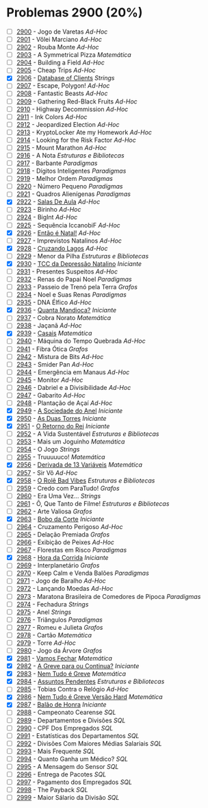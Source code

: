 # Problemas 2900 (20%)

- [ ]  [2900](https://www.beecrowd.com.br/judge/pt/problems/view/2900) - Jogo de Varetas *Ad-Hoc*
- [ ]  [2901](https://www.beecrowd.com.br/judge/pt/problems/view/2901) - Vôlei Marciano *Ad-Hoc*
- [ ]  [2902](https://www.beecrowd.com.br/judge/pt/problems/view/2902) - Rouba Monte *Ad-Hoc*
- [ ]  [2903](https://www.beecrowd.com.br/judge/pt/problems/view/2903) - A Symmetrical Pizza *Matemática*
- [ ]  [2904](https://www.beecrowd.com.br/judge/pt/problems/view/2904) - Building a Field *Ad-Hoc*
- [ ]  [2905](https://www.beecrowd.com.br/judge/pt/problems/view/2905) - Cheap Trips *Ad-Hoc*
- [x]  [2906](https://www.beecrowd.com.br/judge/pt/problems/view/2906) - [Database of Clients](https://github.com/potigol/beecrowd/blob/master/src/2900/2906.poti) *Strings*
- [ ]  [2907](https://www.beecrowd.com.br/judge/pt/problems/view/2907) - Escape, Polygon! *Ad-Hoc*
- [ ]  [2908](https://www.beecrowd.com.br/judge/pt/problems/view/2908) - Fantastic Beasts *Ad-Hoc*
- [ ]  [2909](https://www.beecrowd.com.br/judge/pt/problems/view/2909) - Gathering Red-Black Fruits *Ad-Hoc*
- [ ]  [2910](https://www.beecrowd.com.br/judge/pt/problems/view/2910) - Highway Decommission *Ad-Hoc*
- [ ]  [2911](https://www.beecrowd.com.br/judge/pt/problems/view/2911) - Ink Colors *Ad-Hoc*
- [ ]  [2912](https://www.beecrowd.com.br/judge/pt/problems/view/2912) - Jeopardized Election *Ad-Hoc*
- [ ]  [2913](https://www.beecrowd.com.br/judge/pt/problems/view/2913) - KryptoLocker Ate my Homework *Ad-Hoc*
- [ ]  [2914](https://www.beecrowd.com.br/judge/pt/problems/view/2914) - Looking for the Risk Factor *Ad-Hoc*
- [ ]  [2915](https://www.beecrowd.com.br/judge/pt/problems/view/2915) - Mount Marathon *Ad-Hoc*
- [ ]  [2916](https://www.beecrowd.com.br/judge/pt/problems/view/2916) - A Nota *Estruturas e Bibliotecas*
- [ ]  [2917](https://www.beecrowd.com.br/judge/pt/problems/view/2917) - Barbante *Paradigmas*
- [ ]  [2918](https://www.beecrowd.com.br/judge/pt/problems/view/2918) - Dígitos Inteligentes *Paradigmas*
- [ ]  [2919](https://www.beecrowd.com.br/judge/pt/problems/view/2919) - Melhor Ordem *Paradigmas*
- [ ]  [2920](https://www.beecrowd.com.br/judge/pt/problems/view/2920) - Número Pequeno *Paradigmas*
- [ ]  [2921](https://www.beecrowd.com.br/judge/pt/problems/view/2921) - Quadros Alienígenas *Paradigmas*
- [x]  [2922](https://www.beecrowd.com.br/judge/pt/problems/view/2922) - [Salas De Aula](https://github.com/potigol/beecrowd/blob/master/src/2900/2922.poti) *Ad-Hoc*
- [ ]  [2923](https://www.beecrowd.com.br/judge/pt/problems/view/2923) - Birinho *Ad-Hoc*
- [ ]  [2924](https://www.beecrowd.com.br/judge/pt/problems/view/2924) - BigInt *Ad-Hoc*
- [ ]  [2925](https://www.beecrowd.com.br/judge/pt/problems/view/2925) - Sequência IccanobiF *Ad-Hoc*
- [x]  [2926](https://www.beecrowd.com.br/judge/pt/problems/view/2926) - [Então é Natal!](https://github.com/potigol/beecrowd/blob/master/src/2900/2926.poti) *Ad-Hoc*
- [ ]  [2927](https://www.beecrowd.com.br/judge/pt/problems/view/2927) - Imprevistos Natalinos *Ad-Hoc*
- [x]  [2928](https://www.beecrowd.com.br/judge/pt/problems/view/2928) - [Cruzando Lagos](https://github.com/potigol/beecrowd/blob/master/src/2900/2928.poti) *Ad-Hoc*
- [ ]  [2929](https://www.beecrowd.com.br/judge/pt/problems/view/2929) - Menor da Pilha *Estruturas e Bibliotecas*
- [x]  [2930](https://www.beecrowd.com.br/judge/pt/problems/view/2930) - [TCC da Depressão Natalino](https://github.com/potigol/beecrowd/blob/master/src/2900/2930.poti) *Iniciante*
- [ ]  [2931](https://www.beecrowd.com.br/judge/pt/problems/view/2931) - Presentes Suspeitos *Ad-Hoc*
- [ ]  [2932](https://www.beecrowd.com.br/judge/pt/problems/view/2932) - Renas do Papai Noel *Paradigmas*
- [ ]  [2933](https://www.beecrowd.com.br/judge/pt/problems/view/2933) - Passeio de Trenó pela Terra *Grafos*
- [ ]  [2934](https://www.beecrowd.com.br/judge/pt/problems/view/2934) - Noel e Suas Renas *Paradigmas*
- [ ]  [2935](https://www.beecrowd.com.br/judge/pt/problems/view/2935) - DNA Élfico *Ad-Hoc*
- [x]  [2936](https://www.beecrowd.com.br/judge/pt/problems/view/2936) - [Quanta Mandioca?](https://github.com/potigol/beecrowd/blob/master/src/2900/2936.poti) *Iniciante*
- [ ]  [2937](https://www.beecrowd.com.br/judge/pt/problems/view/2937) - Cobra Norato *Matemática*
- [ ]  [2938](https://www.beecrowd.com.br/judge/pt/problems/view/2938) - Jaçanã *Ad-Hoc*
- [x]  [2939](https://www.beecrowd.com.br/judge/pt/problems/view/2939) - [Casais](https://github.com/potigol/beecrowd/blob/master/src/2900/2939.poti) *Matemática*
- [ ]  [2940](https://www.beecrowd.com.br/judge/pt/problems/view/2940) - Máquina do Tempo Quebrada *Ad-Hoc*
- [ ]  [2941](https://www.beecrowd.com.br/judge/pt/problems/view/2941) - Fibra Ótica *Grafos*
- [ ]  [2942](https://www.beecrowd.com.br/judge/pt/problems/view/2942) - Mistura de Bits *Ad-Hoc*
- [ ]  [2943](https://www.beecrowd.com.br/judge/pt/problems/view/2943) - Smider Pan *Ad-Hoc*
- [ ]  [2944](https://www.beecrowd.com.br/judge/pt/problems/view/2944) - Emergência em Manaus *Ad-Hoc*
- [ ]  [2945](https://www.beecrowd.com.br/judge/pt/problems/view/2945) - Monitor *Ad-Hoc*
- [ ]  [2946](https://www.beecrowd.com.br/judge/pt/problems/view/2946) - Dabriel e a Divisibilidade *Ad-Hoc*
- [ ]  [2947](https://www.beecrowd.com.br/judge/pt/problems/view/2947) - Gabarito *Ad-Hoc*
- [ ]  [2948](https://www.beecrowd.com.br/judge/pt/problems/view/2948) - Plantação de Açaí *Ad-Hoc*
- [x]  [2949](https://www.beecrowd.com.br/judge/pt/problems/view/2949) - [A Sociedade do Anel](https://github.com/potigol/beecrowd/blob/master/src/2900/2949.poti) *Iniciante*
- [x]  [2950](https://www.beecrowd.com.br/judge/pt/problems/view/2950) - [As Duas Torres](https://github.com/potigol/beecrowd/blob/master/src/2900/2950.poti) *Iniciante*
- [x]  [2951](https://www.beecrowd.com.br/judge/pt/problems/view/2951) - [O Retorno do Rei](https://github.com/potigol/beecrowd/blob/master/src/2900/2951.poti) *Iniciante*
- [ ]  [2952](https://www.beecrowd.com.br/judge/pt/problems/view/2952) - A Vida Sustentável *Estruturas e Bibliotecas*
- [ ]  [2953](https://www.beecrowd.com.br/judge/pt/problems/view/2953) - Mais um Joguinho *Matemática*
- [ ]  [2954](https://www.beecrowd.com.br/judge/pt/problems/view/2954) - O Jogo *Strings*
- [ ]  [2955](https://www.beecrowd.com.br/judge/pt/problems/view/2955) - Truuuuuco! *Matemática*
- [x]  [2956](https://www.beecrowd.com.br/judge/pt/problems/view/2956) - [Derivada de 13 Variáveis](https://github.com/potigol/beecrowd/blob/master/src/2900/2956.poti) *Matemática*
- [ ]  [2957](https://www.beecrowd.com.br/judge/pt/problems/view/2957) - Sir Vô *Ad-Hoc*
- [x]  [2958](https://www.beecrowd.com.br/judge/pt/problems/view/2958) - [O Rolê Bad Vibes](https://github.com/potigol/beecrowd/blob/master/src/2900/2958.poti) *Estruturas e Bibliotecas*
- [ ]  [2959](https://www.beecrowd.com.br/judge/pt/problems/view/2959) - Credo com ParaTudo! *Grafos*
- [ ]  [2960](https://www.beecrowd.com.br/judge/pt/problems/view/2960) - Era Uma Vez… *Strings*
- [ ]  [2961](https://www.beecrowd.com.br/judge/pt/problems/view/2961) - Ô, Que Tanto de Filme! *Estruturas e Bibliotecas*
- [ ]  [2962](https://www.beecrowd.com.br/judge/pt/problems/view/2962) - Arte Valiosa *Grafos*
- [x]  [2963](https://www.beecrowd.com.br/judge/pt/problems/view/2963) - [Bobo da Corte](https://github.com/potigol/beecrowd/blob/master/src/2900/2963.poti) *Iniciante*
- [ ]  [2964](https://www.beecrowd.com.br/judge/pt/problems/view/2964) - Cruzamento Perigoso *Ad-Hoc*
- [ ]  [2965](https://www.beecrowd.com.br/judge/pt/problems/view/2965) - Delação Premiada *Grafos*
- [ ]  [2966](https://www.beecrowd.com.br/judge/pt/problems/view/2966) - Exibição de Peixes *Ad-Hoc*
- [ ]  [2967](https://www.beecrowd.com.br/judge/pt/problems/view/2967) - Florestas em Risco *Paradigmas*
- [x]  [2968](https://www.beecrowd.com.br/judge/pt/problems/view/2968) - [Hora da Corrida](https://github.com/potigol/beecrowd/blob/master/src/2900/2968.poti) *Iniciante*
- [ ]  [2969](https://www.beecrowd.com.br/judge/pt/problems/view/2969) - Interplanetário *Grafos*
- [ ]  [2970](https://www.beecrowd.com.br/judge/pt/problems/view/2970) - Keep Calm e Venda Balões *Paradigmas*
- [ ]  [2971](https://www.beecrowd.com.br/judge/pt/problems/view/2971) - Jogo de Baralho *Ad-Hoc*
- [ ]  [2972](https://www.beecrowd.com.br/judge/pt/problems/view/2972) - Lançando Moedas *Ad-Hoc*
- [ ]  [2973](https://www.beecrowd.com.br/judge/pt/problems/view/2973) - Maratona Brasileira de Comedores de Pipoca *Paradigmas*
- [ ]  [2974](https://www.beecrowd.com.br/judge/pt/problems/view/2974) - Fechadura *Strings*
- [ ]  [2975](https://www.beecrowd.com.br/judge/pt/problems/view/2975) - Anel *Strings*
- [ ]  [2976](https://www.beecrowd.com.br/judge/pt/problems/view/2976) - Triângulos *Paradigmas*
- [ ]  [2977](https://www.beecrowd.com.br/judge/pt/problems/view/2977) - Romeu e Julieta *Grafos*
- [ ]  [2978](https://www.beecrowd.com.br/judge/pt/problems/view/2978) - Cartão *Matemática*
- [ ]  [2979](https://www.beecrowd.com.br/judge/pt/problems/view/2979) - Torre *Ad-Hoc*
- [ ]  [2980](https://www.beecrowd.com.br/judge/pt/problems/view/2980) - Jogo da Árvore *Grafos*
- [x]  [2981](https://www.beecrowd.com.br/judge/pt/problems/view/2981) - [Vamos Fechar](https://github.com/potigol/beecrowd/blob/master/src/2900/2981.poti) *Matemática*
- [x]  [2982](https://www.beecrowd.com.br/judge/pt/problems/view/2982) - [A Greve para ou Continua?](https://github.com/potigol/beecrowd/blob/master/src/2900/2982.poti) *Iniciante*
- [x]  [2983](https://www.beecrowd.com.br/judge/pt/problems/view/2983) - [Nem Tudo é Greve](https://github.com/potigol/beecrowd/blob/master/src/2900/2983.poti) *Matemática*
- [x]  [2984](https://www.beecrowd.com.br/judge/pt/problems/view/2984) - [Assuntos Pendentes](https://github.com/potigol/beecrowd/blob/master/src/2900/2984.poti) *Estruturas e Bibliotecas*
- [ ]  [2985](https://www.beecrowd.com.br/judge/pt/problems/view/2985) - Tobias Contra o Relógio *Ad-Hoc*
- [x]  [2986](https://www.beecrowd.com.br/judge/pt/problems/view/2986) - [Nem Tudo é Greve Versão Hard](https://github.com/potigol/beecrowd/blob/master/src/2900/2986.poti) *Matemática*
- [x]  [2987](https://www.beecrowd.com.br/judge/pt/problems/view/2987) - [Balão de Honra](https://github.com/potigol/beecrowd/blob/master/src/2900/2987.poti) *Iniciante*
- [ ]  [2988](https://www.beecrowd.com.br/judge/pt/problems/view/2988) - Campeonato Cearense *SQL*
- [ ]  [2989](https://www.beecrowd.com.br/judge/pt/problems/view/2989) - Departamentos e Divisões *SQL*
- [ ]  [2990](https://www.beecrowd.com.br/judge/pt/problems/view/2990) - CPF Dos Empregados *SQL*
- [ ]  [2991](https://www.beecrowd.com.br/judge/pt/problems/view/2991) - Estatísticas dos Departamentos *SQL*
- [ ]  [2992](https://www.beecrowd.com.br/judge/pt/problems/view/2992) - Divisões Com Maiores Médias Salariais *SQL*
- [ ]  [2993](https://www.beecrowd.com.br/judge/pt/problems/view/2993) - Mais Frequente *SQL*
- [ ]  [2994](https://www.beecrowd.com.br/judge/pt/problems/view/2994) - Quanto Ganha um Médico? *SQL*
- [ ]  [2995](https://www.beecrowd.com.br/judge/pt/problems/view/2995) - A Mensagem do Sensor *SQL*
- [ ]  [2996](https://www.beecrowd.com.br/judge/pt/problems/view/2996) - Entrega de Pacotes *SQL*
- [ ]  [2997](https://www.beecrowd.com.br/judge/pt/problems/view/2997) - Pagamento dos Empregados *SQL*
- [ ]  [2998](https://www.beecrowd.com.br/judge/pt/problems/view/2998) - The Payback *SQL*
- [ ]  [2999](https://www.beecrowd.com.br/judge/pt/problems/view/2999) - Maior Sálario da Divisão *SQL*